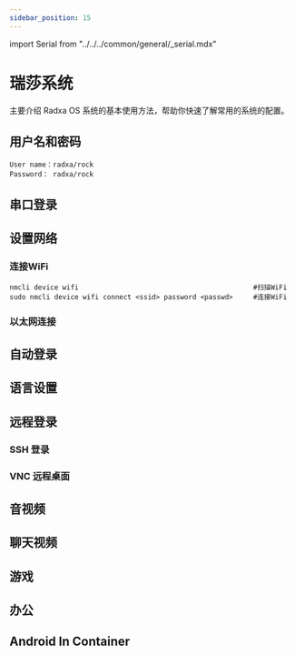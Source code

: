 ```yaml
---
sidebar_position: 15
---
```


import Serial from "../../../common/general/\_serial.mdx"

# 瑞莎系统

主要介绍 Radxa OS 系统的基本使用方法，帮助你快速了解常用的系统的配置。

## 用户名和密码

```
User name：radxa/rock
Password： radxa/rock
```

## 串口登录

<Serial platform="rk" />

## 设置网络

### 连接WiFi

```
nmcli device wifi                                           #扫描WiFi
sudo nmcli device wifi connect <ssid> password <passwd>     #连接WiFi
```

### 以太网连接

## 自动登录

## 语言设置

## 远程登录

### SSH 登录

### VNC 远程桌面

## 音视频

## 聊天视频

## 游戏

## 办公

## Android In Container
